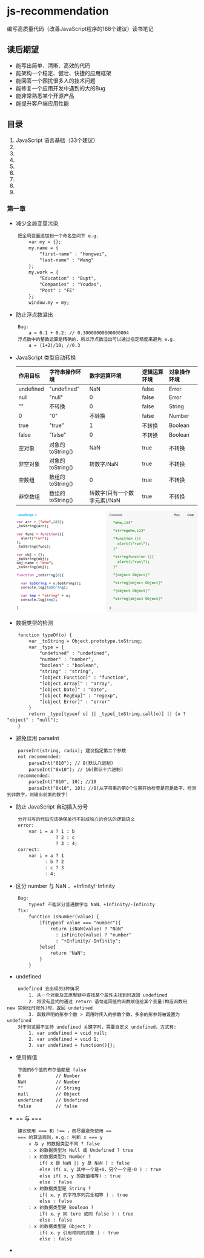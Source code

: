 # js-recommendation
编写高质量代码（改善JavaScript程序的188个建议）读书笔记
## 读后期望
* 能写出简单、清晰、高效的代码
* 能架构一个稳定、健壮、快捷的应用框架
* 能回答一个困扰很多人的技术问题
* 能修复一个应用开发中遇到的大的Bug
* 能非常熟悉某个开源产品
* 能提升客户端应用性能


## 目录
1. JavaScript 语言基础（33个建议）
2.
3.
4.
5.
6.
7.
8.
9.


### 第一章
* 减少全局变量污染

```
    把全局变量追加到一个命名空间下 e.g.
        var my = {};
        my.name = {
            "first-name" : "Hongwei",
            "last-name" : "Wang"
        };
        my.work = {
            "Education" : "Bupt",
            "Companies" : "Youdao",
            "Post" : "FE"
        };
        window.my = my;
```

* 防止浮点数溢出

```
    Bug:
        a = 0.1 + 0.2; // 0.30000000000000004
    浮点数中的整数运算是精确的，所以浮点数溢出可以通过指定精度来避免 e.g.
        a = (1+2)/10; //0.3
```

* JavaScript 类型自动转换

    | 作用目标 | 字符串操作环境 | 数字运算环境 | 逻辑运算环境 | 对象操作环境 |
    | ------- | ----------- | ---------- | ---------- | ---------- |
    | undefined | "undefined"  | NaN | false | Error |
    | null | "null"  | 0 | false | Error |
    | "" | 不转换 | 0 | false | String |
    | 0 | "0"  | 不转换 | false | Number |
    | true | "true"  | 1 | 不转换 | Boolean |
    | false | "false"  | 0 | 不转换 | Boolean |
    | 空对象 | 对象的toString() | NaN | true | 不转换 |
    | 非空对象 | 对象的toString() | 转数字/NaN | true | 不转换 |
    | 空数组 | 数组的toString() | 0 | true | 不转换 |
    | 非空数组 | 数组的toString() | 转数字(只有一个数字元素)/NaN | true | 不转换 |

    ![alt text](/images/toString.png)

* 数据类型的检测

```
    function typeOf(o) {
        var _toString = Object.prototype.toString;
        var _type = {
            "undefined" : "undefined",
            "number" : "number",
            "boolean" : "boolean",
            "string" : "string",
            "[object Function]" : "function",
            "[object Array]" : "array",
            "[object Date]" : "date",
            "[object RegExp]" : "regexp",
            "[object Error]" : "error"
        }
        return _type[typeof o] || _type[_toString.call(o)] || (o ? "object" : "null");
    }

```

* 避免误用 parseInt

```
    parseInt(string, radix); 建议指定第二个参数
    not recommended:
        parseInt("010"); // 8(默认八进制)
        parseInt("0x10"); // 16(默认十六进制)
    recommended:
        parseInt("010", 10); //10
        parseInt("0x10", 10); //0(从字符串的第0个位置开始检查是否是数字，检测到非数字，则输出前面的数字)
```

* 防止 JavaScript 自动插入分号

```
    分行书写的代码应该确保单行不形成独立的合法的逻辑语义
    error:
        var i = a ? 1 : b
                  ? 2 : c
                  ? 3 : 4;
    correct:
        var i = a ? 1
              : b ? 2
              : c ? 3
              : 4;
```

* 区分 number 与 NaN 、+Infinity/-Infinity

```
    Bug:
        typeof 不能区分普通数字与 NaN、+Infinity/-Infinity
    fix:
        function isNumber(value) {
            if(typeof value === "number"){
                return isNaN(value) ? "NaN"
                  : isFinite(value) ? "number"
                  : "+Infinity/-Infinity";
            }else{
                return "NaN";
            }
        }

```

* undefined

```
    undefined 会出现的3种情况
        1. 从一个对象及其原型链中查找某个属性未找到时返回 undefined
        2. 将没有显式的通过 return 语句返回值的函数赋值给某个变量(构造函数用 new 实例化时除外)时，返回 undefined
        3. 函数声明的形参个数 > 调用时传入的参数个数，多余的形参将被设置为 undefined
    对于浏览器不支持 undefined 关键字时，需要自定义 undefined，方式有:
        1. var undefined = void null;
        2. var undefined = void 1;
        3. var undefined = function(){};
```

* 使用假值

```
    下面的6个值的布尔值都是 false
    0             // Number
    NaN           // Number
    ""            // String
    null          // Object
    undefined     // Undefined
    false         // false
```

* == 与 ===

```
    建议使用 === 和 !== ，而尽量避免使用 ==
    === 的算法规则，e.g.: 判断 x === y
        x 与 y 的数据类型不同 ? false
        : x 的数据类型为 Null 或 Undefined ? true
        : x 的数据类型为 Number ?
            if( x 是 NaN || y 是 NaN ) : false
            else if( x、y 其中一个是+0，另个一个是-0 ) : true
            else if( x、y 的数值相等) : true
            else : false
        : x 的数据类型是 String ?
            if( x、y 的字符序列完全相等 ) : true
            else : false
        : x 的数据类型是 Boolean ?
            if( x、y 同 ture 或同 false ) : true
            else : false
        : x 的数据类型是 Object ?
            if( x、y 引用相同的对象 ) : true
            else : false

```

*

```
```
